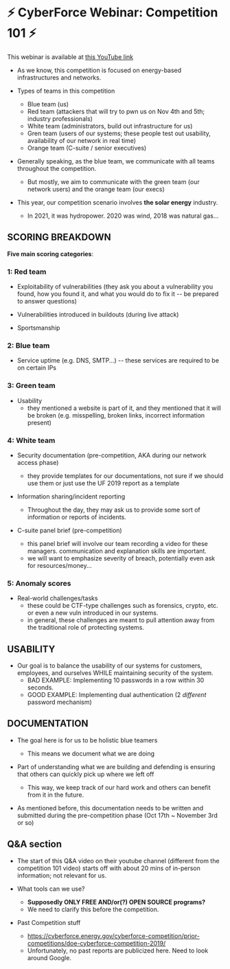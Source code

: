 # ⚡ CyberForce Webinar: Competition 101 ⚡

This webinar is available at [this YouTube link](https://www.youtube.com/watch?v=tLHke36EX0Y&t=1302s)

* As we know, this competition is focused on energy-based infrastructures and networks.

* Types of teams in this competition
    - Blue team (us)
    - Red team (attackers that will try to pwn us on Nov 4th and 5th; industry professionals)
    - White team (administrators, build out infrastructure for us)
    - Gren team (users of our systems; these people test out usability, availability of our network in real time)
    - Orange team (C-suite / senior executives)

* Generally speaking, as the blue team, we communicate with all teams throughout the competition.
    - But mostly, we aim to communicate with the green team (our network users) and the orange team (our execs)

* This year, our competition scenario involves __the solar energy__ industry.
    - In 2021, it was hydropower. 2020 was wind, 2018 was natural gas...


## SCORING BREAKDOWN

**Five main scoring categories**:

### 1: Red team
* Exploitability of vulnerabilities (they ask you about a vulnerability you found, how you found it, and what you would do to fix it -- be prepared to answer questions)

* Vulnerabilities introduced in buildouts (during live attack)

* Sportsmanship

### 2: Blue team
* Service uptime (e.g. DNS, SMTP...) -- these services are required to be on certain IPs

### 3: Green team
* Usability
    - they mentioned a website is part of it, and they mentioned that it will be broken (e.g. misspelling, broken links, incorrect information present)

### 4: White team
* Security documentation (pre-competition, AKA during our network access phase)
    - they provide templates for our documentations, not sure if we should use them or just use the UF 2019 report as a template

* Information sharing/incident reporting
    - Throughout the day, they may ask us to provide some sort of information or reports of incidents.

* C-suite panel brief (pre-competition)
    - this panel brief will involve our team recording a video for these managers. communication and explanation skills are important.
    - we will want to emphasize severity of breach, potentially even ask for resources/money...

### 5: Anomaly scores
* Real-world challenges/tasks
    - these could be CTF-type challenges such as forensics, crypto, etc. or even a new vuln introduced in our systems.
    - in general, these challenges are meant to pull attention away from the traditional role of protecting systems.


## USABILITY

* Our goal is to balance the usability of our systems for customers, employees, and ourselves WHILE maintaining security of the system.
    - BAD EXAMPLE: Implementing 10 passwords in a row within 30 seconds.
    - GOOD EXAMPLE: Implementing dual authentication (2 _different_ password mechanism)


## DOCUMENTATION

* The goal here is for us to be holistic blue teamers
    - This means we document what we are doing

* Part of understanding what we are building and defending is ensuring that others can quickly pick up where we left off
    - This way, we keep track of our hard work and others can benefit from it in the future.

* As mentioned before, this documentation needs to be written and submitted during the pre-competition phase (Oct 17th ~ November 3rd or so)



## Q&A section

* The start of this Q&A video on their youtube channel (different from the competition 101 video) starts off with about 20 mins of in-person information; not relevant for us.

* What tools can we use?
    - **Supposedly ONLY FREE AND/or(?) OPEN SOURCE programs?**
    - We need to clarify this before the competition.

* Past Competition stuff
    - https://cyberforce.energy.gov/cyberforce-competition/prior-competitions/doe-cyberforce-competition-2019/
    - Unfortunately, no past reports are publicized here. Need to look around Google.
